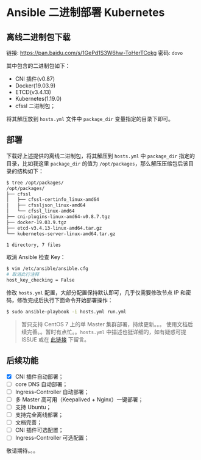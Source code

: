 # Ansible 二进制部署 Kubernetes


## 离线二进制包下载
链接: <https://pan.baidu.com/s/1GePd1S3W6hw-ToHerTCokg>  密码: `dovo`

其中包含的二进制包如下：
- CNI 插件(v0.87)
- Docker(19.03.9)
- ETCD(v3.4.13)
- Kubernetes(1.19.0)
- cfssl 二进制包；

将其解压放到 `hosts.yml` 文件中 `package_dir` 变量指定的目录下即可。

## 部署
下载好上述提供的离线二进制包，将其解压到 `hosts.yml` 中 `package_dir` 指定的目录，比如我这里 `package_dir` 的值为 `/opt/packages`，那么解压压缩包后该目录的结构如下：

```bash
$ tree /opt/packages/
/opt/packages/
├── cfssl
│   ├── cfssl-certinfo_linux-amd64
│   ├── cfssljson_linux-amd64
│   └── cfssl_linux-amd64
├── cni-plugins-linux-amd64-v0.8.7.tgz
├── docker-19.03.9.tgz
├── etcd-v3.4.13-linux-amd64.tar.gz
└── kubernetes-server-linux-amd64.tar.gz

1 directory, 7 files
```
取消 Ansible 检查 Key：
```bash
$ vim /etc/ansible/ansible.cfg
# 取消此行注释
host_key_checking = False
```

修改 `hosts.yml` 配置，大部分配置保持默认即可，几乎仅需要修改节点 IP 和密码，修改完成后执行下面命令开始部署操作：

```bash
$ sudo ansible-playbook -i hosts.yml run.yml
```

> 暂只支持 CentOS 7 上的单 Master 集群部署，持续更新。。。
> 使用文档后续完善。。暂时有点忙。。`hosts.yml` 中描述也挺详细的，如有疑惑可提 ISSUE 或在 [此链接](https://www.zze.xyz/archives/kubernetes-deploy-binary-mutil-master.html) 下留言。

## 后续功能
- [x] CNI 插件自动部署；
- [ ] core DNS 自动部署；
- [ ] Ingress-Controller 自动部署；
- [ ] 多 Master 高可用（Keepalived + Nginx）一键部署；
- [ ] 支持 Ubuntu；
- [ ] 支持完全离线部署；
- [ ] 文档完善；
- [ ] CNI 插件可选配置；
- [ ] Ingress-Controller 可选配置；

敬请期待。。。

